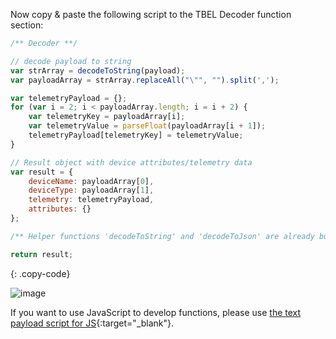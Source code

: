 Now copy & paste the following script to the TBEL Decoder function section:

```javascript
/** Decoder **/

// decode payload to string
var strArray = decodeToString(payload);
var payloadArray = strArray.replaceAll("\"", "").split(',');

var telemetryPayload = {};
for (var i = 2; i < payloadArray.length; i = i + 2) {
    var telemetryKey = payloadArray[i];
    var telemetryValue = parseFloat(payloadArray[i + 1]);
    telemetryPayload[telemetryKey] = telemetryValue;
}

// Result object with device attributes/telemetry data
var result = {
    deviceName: payloadArray[0],
    deviceType: payloadArray[1],
    telemetry: telemetryPayload,
    attributes: {}
};

/** Helper functions 'decodeToString' and 'decodeToJson' are already built-in **/

return result;
``` 
{: .copy-code}

![image](https://img.tbqa.cloud/pe/edge/integrations/coap/add-coap-integration-template-text-payload-edge-2.png)

If you want to use JavaScript to develop functions, please use [the text payload script for JS](/docs/pe/edge/user-guide/resources/text-payload-converter.json){:target="_blank"}.